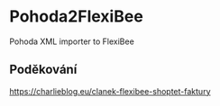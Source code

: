 # Pohoda2FlexiBee
Pohoda XML importer to FlexiBee




Poděkování
----------

https://charlieblog.eu/clanek-flexibee-shoptet-faktury
